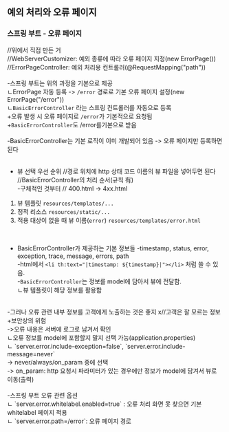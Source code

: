 ## 예외 처리와 오류 페이지
### 스프링 부트 - 오류 페이지
//위에서 직접 만든 거 <br/>
//WebServerCustomizer: 예외 종류에 따라 오류 페이지 지정(new ErrorPage()) <br/>
//ErrorPageController: 예외 처리용 컨트롤러(@RequestMapping("path")) <br/>
 <br/>
-스프링 부트는 위의 과정을 기본으로 제공 <br/>
ㄴErrorPage 자동 등록 -> `/error` 경로로 기본 오류 페이지 설정(new ErrorPage("/error")) <br/>
ㄴ`BasicErrorController` 라는 스프링 컨트롤러를 자동으로 등록 <br/>
+오류 발생 시 오류 페이지로 `/error`가 기본적으로 요청됨  <br/>
+`BasicErrorController`도 /error를기본으로 받음 <br/>
 <br/>
-BasicErrorController는 기본 로직이 이미 개발되어 있음 -> 오류 페이지만 등록하면 된다 <br/>
 <br/>
 
- 뷰 선택 우선 순위
//경로 위치에 http 상태 코드 이름의 뷰 파일을 넣어두면 된다 <br/>
//BasicErrorController의 처리 순서(규칙 有) <br/>
-구체적인 것부터 // 400.html -> 4xx.html <br/>
1. 뷰 템플릿 `resources/templates/...` <br/>
2. 정적 리소스 `resources/static/...` <br/>
3. 적용 대상이 없을 때 뷰 이름(`error`) `resources/templates/error.html` <br/>
 <br/>
 
- BasicErrorController가 제공하는 기본 정보들
-timestamp, status, error, exception, trace, message, errors, path <br/>
-html에서 `<li th:text="|timestamp: ${timestamp}|"></li>` 처럼 쓸 수 있음. <br/>
-`BasicErrorController`는 정보를 model에 담아서 뷰에 전달함.  <br/>
ㄴ뷰 템플릿이 해당 정보를 활용함 <br/>
 <br/>
-그러나 오류 관련 내부 정보를 고객에게 노출하는 것은 좋지 x//고객은 잘 모르는 정보 +보안상의 위험 <br/>
->오류 내용은 서버에 로그로 남겨서 확인 <br/>
ㄴ오류 정보를 model에 포함할지 말지 선택 가능(application.properties)  <br/>
ㄴ `server.error.include-exception=false`, `server.error.include-message=never` <br/>
-> never/always/on_param 중에 선택 <br/>
-> on_param: http 요청시 파라미터가 있는 경우에만 정보가 model에 담겨서 뷰로 이동(출력) <br/>
 <br/>
-스프링 부트 오류 관련 옵션 <br/>
ㄴ `server.error.whitelabel.enabled=true` : 오류 처리 화면 못 찾으면 기본 whitelabel 페이지 적용 <br/>
ㄴ `server.error.path=/error`: 오류 페이지 경로 <br/>
 <br/>
 <br/>
